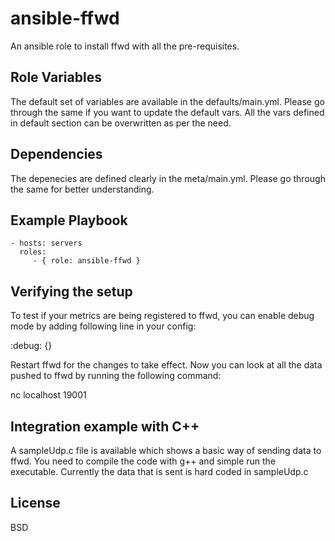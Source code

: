 ansible-ffwd
=========

An ansible role to install ffwd with all the pre-requisites.

Role Variables
--------------

The default set of variables are available in the defaults/main.yml. Please go through the same if you want to update the default vars. All the vars defined in default section can be overwritten as per the need.

Dependencies
------------

The depenecies are defined clearly in the meta/main.yml. Please go through the same for better understanding.

Example Playbook
----------------

    - hosts: servers
      roles:
         - { role: ansible-ffwd }

Verifying the setup
----------------

To test if your metrics are being registered to ffwd, you can enable debug mode by adding following line in your config:

:debug: {}


Restart ffwd for the changes to take effect. Now you can look at all the data pushed to ffwd by running the following command:

nc localhost 19001


Integration example with C++
----------------

A sampleUdp.c file is available which shows a basic way of sending data to ffwd. You need to compile the code with g++ and simple run the executable. Currently the data that is sent is hard coded in sampleUdp.c

License
-------

BSD
